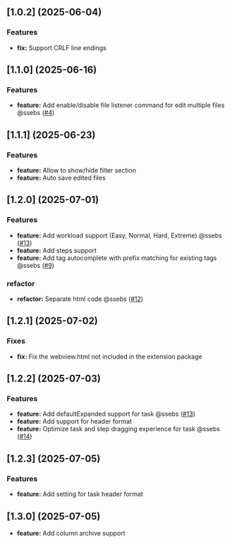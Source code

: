 ## [1.0.2] (2025-06-04)

### Features

* **fix:** Support CRLF line endings


## [1.1.0] (2025-06-16)


### Features

* **feature:** Add enable/disable file listener command for edit multiple files @ssebs ([#4](https://github.com/holooooo/markdown-kanban/pull/4))

## [1.1.1] (2025-06-23)

### Features

* **feature:** Allow to show/hide filter section
* **feature:** Auto save edited files

## [1.2.0] (2025-07-01)

### Features

* **feature:** Add workload support (Easy, Normal, Hard, Extreme) @ssebs ([#13](https://github.com/holooooo/markdown-kanban/issues/10))
* **feature:** Add steps support
* **feature:** Add tag autocomplete with prefix matching for existing tags @ssebs ([#9](https://github.com/holooooo/markdown-kanban/issues/9))

### refactor

* **refactor:** Separate html code @ssebs ([#12](https://github.com/holooooo/markdown-kanban/pull/12))


## [1.2.1] (2025-07-02)

### Fixes

* **fix:** Fix the webview.html not included in the extension package

## [1.2.2] (2025-07-03)

### Features

* **feature:** Add defaultExpanded support for task @ssebs ([#13](https://github.com/holooooo/markdown-kanban/issues/13))
* **feature:** Add support for header format
* **feature:** Optimize task and step dragging experience for task @ssebs ([#14](https://github.com/holooooo/markdown-kanban/issues/14))


## [1.2.3] (2025-07-05)

### Features

* **feature:** Add setting for task header format


## [1.3.0] (2025-07-05)

* **feature:** Add column archive support

